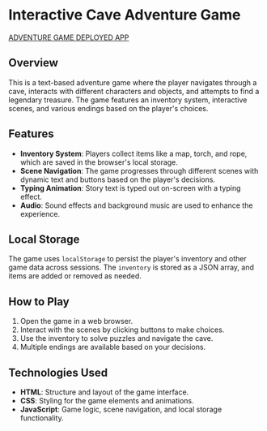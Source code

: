 # Interactive Cave Adventure Game

[ADVENTURE GAME DEPLOYED APP](https://elnurguliy.github.io/FirstGame/)
 
## Overview

This is a text-based adventure game where the player navigates through a cave, interacts with different characters and objects, and attempts to find a legendary treasure. The game features an inventory system, interactive scenes, and various endings based on the player's choices.

## Features
- **Inventory System**: Players collect items like a map, torch, and rope, which are saved in the browser's local storage.
- **Scene Navigation**: The game progresses through different scenes with dynamic text and buttons based on the player's decisions.
- **Typing Animation**: Story text is typed out on-screen with a typing effect.
- **Audio**: Sound effects and background music are used to enhance the experience.

## Local Storage
The game uses `localStorage` to persist the player's inventory and other game data across sessions. The `inventory` is stored as a JSON array, and items are added or removed as needed.

## How to Play
1. Open the game in a web browser.
2. Interact with the scenes by clicking buttons to make choices.
3. Use the inventory to solve puzzles and navigate the cave.
4. Multiple endings are available based on your decisions.

## Technologies Used
- **HTML**: Structure and layout of the game interface.
- **CSS**: Styling for the game elements and animations.
- **JavaScript**: Game logic, scene navigation, and local storage functionality.
